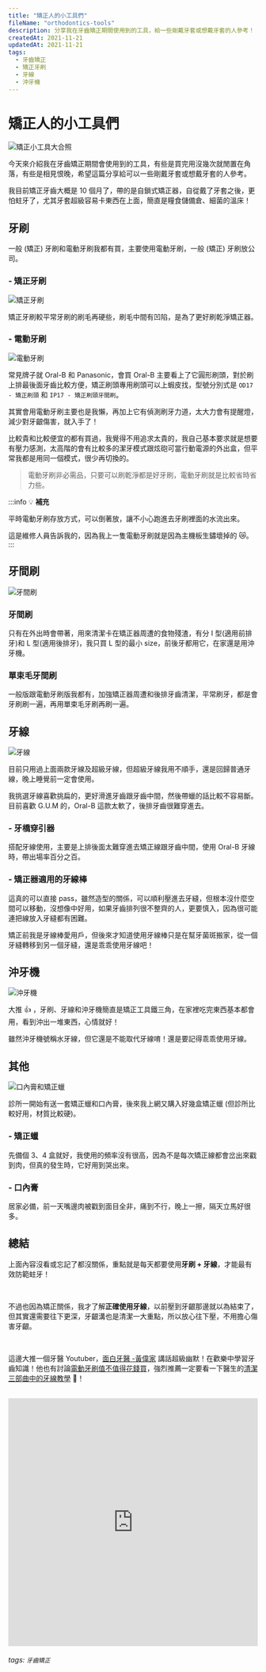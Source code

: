 ```yaml
---
title: "矯正人的小工具們"
fileName: "orthodontics-tools"
description: 分享我在牙齒矯正期間使用到的工具，給一些剛戴牙套或想戴牙套的人參考！
createdAt: 2021-11-21
updatedAt: 2021-11-21
tags:
  - 牙齒矯正
  - 矯正牙刷
  - 牙線
  - 沖牙機
---
```


# 矯正人的小工具們

![矯正小工具大合照](https://i.imgur.com/3qaaHXE.jpg)

今天來介紹我在牙齒矯正期間會使用到的工具，有些是買完用沒幾次就閒置在角落，有些是相見恨晚，希望這篇分享給可以一些剛戴牙套或想戴牙套的人參考。

我目前矯正牙齒大概是 10 個月了，帶的是自鎖式矯正器，自從戴了牙套之後，更怕蛀牙了，尤其牙套超級容易卡東西在上面，簡直是糧食儲備倉、細菌的溫床！

## 牙刷

一般 (矯正) 牙刷和電動牙刷我都有買，主要使用電動牙刷，一般 (矯正) 牙刷放公司。

### - 矯正牙刷

![矯正牙刷](https://i.imgur.com/AroPczn.jpg)

矯正牙刷較平常牙刷的刷毛再硬些，刷毛中間有凹陷，是為了更好刷乾淨矯正器。

### - 電動牙刷

![電動牙刷](https://i.imgur.com/D1Xdme2.jpg)

常見牌子就 Oral-B 和 Panasonic，會買 Oral-B 主要看上了它圓形刷頭，對於刷上排最後面牙齒比較方便，矯正刷頭專用刷頭可以上蝦皮找，型號分別式是 `OD17 - 矯正刷頭` 和 `IP17 - 矯正刷頭牙間刷`。

其實會用電動牙刷主要也是我懶，再加上它有偵測刷牙力道，太大力會有提醒燈，減少對牙齦傷害，就入手了！

比較貴和比較便宜的都有買過，我覺得不用追求太貴的，我自己基本要求就是想要有壓力感測，太高階的會有比較多的潔牙模式跟炫砲可當行動電源的外出盒，但平常我都是用同一個模式，很少再切換的。

> 電動牙刷非必需品，只要可以刷乾淨都是好牙刷，電動牙刷就是比較省時省力些。

:::info
:bulb: **補充**

平時電動牙刷存放方式，可以倒著放，讓不小心跑進去牙刷裡面的水流出來。

這是維修人員告訴我的，因為我上一隻電動牙刷就是因為主機板生鏽壞掉的 :crying_cat_face:。
:::

## 牙間刷

![牙間刷](https://i.imgur.com/fQmYAdf.jpg)

### 牙間刷

只有在外出時會帶著，用來清潔卡在矯正器周遭的食物殘渣，有分 I 型(適用前排牙)和 L 型(適用後排牙)，我只買 L 型的最小 size，前後牙都用它，在家還是用沖牙機。

### 單束毛牙間刷

一般版跟電動牙刷版我都有，加強矯正器周遭和後排牙齒清潔，平常刷牙，都是會牙刷刷一遍，再用單束毛牙刷再刷一遍。

## 牙線

![牙線](https://i.imgur.com/UX8BBWz.jpg)

目前只用過上面兩款牙線及超級牙線，但超級牙線我用不順手，還是回歸普通牙線，晚上睡覺前一定會使用。

我挑選牙線喜歡挑扁的，更好滑進牙齒跟牙齒中間，然後帶蠟的話比較不容易斷。目前喜歡 G.U.M 的，Oral-B 這款太軟了，後排牙齒很難穿進去。

### - 牙橋穿引器

搭配牙線使用，主要是上排後面太難穿進去矯正線跟牙齒中間，使用 Oral-B 牙線時，帶出場率百分之百。

### - 矯正器適用的牙線棒

這真的可以直接 pass，雖然造型的關係，可以順利壓進去牙縫，但根本沒什麼空間可以移動，沒想像中好用，如果牙齒排列很不整齊的人，更要慎入，因為很可能連把線放入牙縫都有困難。

矯正前我是牙線棒愛用戶，但後來才知道使用牙線棒只是在幫牙菌斑搬家，從一個牙縫轉移到另一個牙縫，還是乖乖使用牙線吧！

## 沖牙機

![沖牙機](https://i.imgur.com/NopDDyG.jpg)

大推 :+1: ，牙刷、牙線和沖牙機簡直是矯正工具鐵三角，在家裡吃完東西基本都會用，看到沖出一堆東西，心情就好！

雖然沖牙機號稱水牙線，但它還是不能取代牙線唷！還是要記得乖乖使用牙線。

## 其他

![口內膏和矯正蠟](https://i.imgur.com/SwN7S6s.jpg)

診所一開始有送一套矯正蠟和口內膏，後來我上網又購入好幾盒矯正蠟 (但診所比較好用，材質比較硬)。

### - 矯正蠟

先備個 3、4 盒就好，我使用的頻率沒有很高，因為不是每次矯正線都會岔出來戳到肉，但真的發生時，它好用到哭出來。

### - 口內膏

居家必備，前一天嘴邊肉被戳到面目全非，痛到不行，晚上一擦，隔天立馬好很多。

## 總結

上面內容沒看或忘記了都沒關係，重點就是每天都要使用**牙刷 + 牙線**，才能最有效防範蛀牙！

<br/>

不過也因為矯正關係，我才了解**正確使用牙線**，以前壓到牙齦那邊就以為結束了，但其實還需要往下更深，牙齦溝也是清潔一大重點，所以放心往下壓，不用擔心傷害牙齦。

<br/>

這邊大推一個牙醫 Youtuber，[面白牙醫 -黃偉家](https://www.youtube.com/channel/UCNpEBrfOfjQta3FNRB3znlg) 講話超級幽默！在歡樂中學習牙齒知識！他也有討論[電動牙刷值不值得花錢買](https://www.youtube.com/watch?v=LKmcOQ_fHBE)，強烈推薦一定要看一下醫生的[清潔三部曲中的牙線教學](https://www.youtube.com/watch?v=FVoXAdPV8pY) :tooth:！

<br/>

<iframe width="100%" height="500" src="https://www.youtube.com/embed/FVoXAdPV8pY" title="YouTube video player" frameborder="0" allow="accelerometer; autoplay; clipboard-write; encrypted-media; gyroscope; picture-in-picture" allowfullscreen></iframe>

###### tags: `牙齒矯正`
